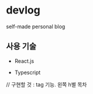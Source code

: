 # devlog

self-made personal blog

## 사용 기술

- React.js
  
- Typescript

// 구현할 것 :  tag 기능. 왼쪽 h별 목차

